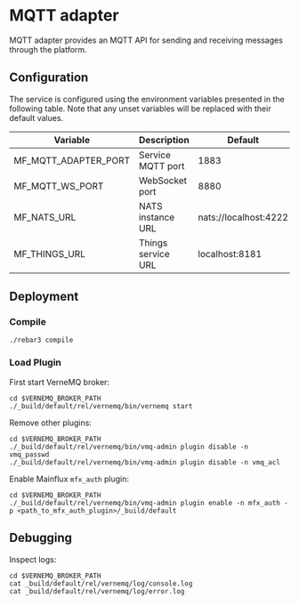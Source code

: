 # MQTT adapter

MQTT adapter provides an MQTT API for sending and receiving messages through the
platform.

## Configuration

The service is configured using the environment variables presented in the
following table. Note that any unset variables will be replaced with their
default values.

| Variable             | Description         | Default               |
|----------------------|---------------------|-----------------------|
| MF_MQTT_ADAPTER_PORT | Service MQTT port   | 1883                  |
| MF_MQTT_WS_PORT      | WebSocket port      | 8880                  |
| MF_NATS_URL          | NATS instance URL   | nats://localhost:4222 |
| MF_THINGS_URL        | Things service URL  | localhost:8181        |

## Deployment

### Compile
```
./rebar3 compile
```

### Load Plugin

First start VerneMQ broker:
```
cd $VERNEMQ_BROKER_PATH
./_build/default/rel/vernemq/bin/vernemq start
```

Remove other plugins:
```
cd $VERNEMQ_BROKER_PATH
./_build/default/rel/vernemq/bin/vmq-admin plugin disable -n vmq_passwd
./_build/default/rel/vernemq/bin/vmq-admin plugin disable -n vmq_acl
```

Enable Mainflux `mfx_auth` plugin:
```
cd $VERNEMQ_BROKER_PATH
./_build/default/rel/vernemq/bin/vmq-admin plugin enable -n mfx_auth -p <path_to_mfx_auth_plugin>/_build/default
```

## Debugging
Inspect logs:
```
cd $VERNEMQ_BROKER_PATH
cat _build/default/rel/vernemq/log/console.log
cat _build/default/rel/vernemq/log/error.log
```



